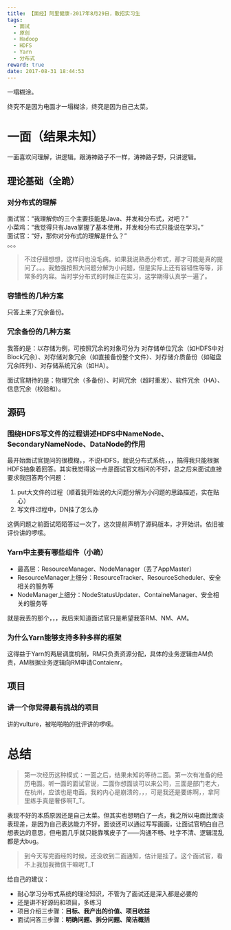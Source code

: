 ```yaml
---
title: 【面经】阿里健康-2017年8月29日，散招实习生
tags:
  - 面试
  - 原创
  - Hadoop
  - HDFS
  - Yarn
  - 分布式
reward: true
date: 2017-08-31 18:44:53
---
```


一塌糊涂。

终究不是因为电面才一塌糊涂，终究是因为自己太菜。

<!--more-->

# 一面（结果未知）

一面喜欢问理解，讲逻辑。跟涛神路子不一样，涛神路子野，只讲逻辑。

## 理论基础（全跪）

### 对分布式的理解

面试官：“我理解你的三个主要技能是Java、并发和分布式，对吧？”  
小菜鸡：“我觉得只有Java掌握了基本使用，并发和分布式只能说在学习。”  
面试官：“好，那你对分布式的理解是什么？”  
。。。

>不过仔细想想，这样问也没毛病。如果我说熟悉分布式，那才可能是真的提问了。。。我勉强按照大问题分解为小问题，但是实际上还有容错性等等，非常多的内容。当时学分布式的时候正在实习，这学期得认真学一遍了。

### 容错性的几种方案

只答上来了冗余备份。

### 冗余备份的几种方案

我答的是：以存储为例，可按照冗余的对象可分为 对存储单位冗余（如HDFS中对Block冗余）、对存储对象冗余（如直接备份整个文件）、对存储介质备份（如磁盘冗余阵列）、对存储系统冗余（如HA）。

面试官期待的是：物理冗余（多备份）、时间冗余（超时重发）、软件冗余（HA）、信息冗余（校验和）。

## 源码

### 围绕HDFS写文件的过程讲述HDFS中NameNode、SecondaryNameNode、DataNode的作用

最开始面试官提问的很模糊，，不说HDFS，就说分布式系统，，，搞得我只能根据HDFS抽象着回答。其实我觉得这一点是面试官文档问的不好，总之后来面试直接要求我回答两个问题：

1. put大文件的过程（顺着我开始说的大问题分解为小问题的思路描述，实在贴心）
2. 写文件过程中，DN挂了怎么办

这俩问题之前面试陌陌答过一次了，这次提前声明了源码版本，才开始讲。依旧被评价讲的啰嗦。

### Yarn中主要有哪些组件（小跪）

* 最高层：ResourceManager、NodeManager（丢了AppMaster）
* ResourceManager上细分：ResourceTracker、ResourceScheduler、安全相关的服务等
* NodeManager上细分：NodeStatusUpdater、ContaineManager、安全相关的服务等

就是我丢的那个，，，我后来知道面试官只是希望我答RM、NM、AM。

### 为什么Yarn能够支持多种多样的框架

这得益于Yarn的两层调度机制，RM只负责资源分配，具体的业务逻辑由AM负责，AM根据业务逻辑向RM申请Contaienr。

## 项目

### 讲一个你觉得最有挑战的项目

讲的vulture，被啪啪啪的批评讲的啰嗦。

# 总结

>第一次经历这种模式：一面之后，结果未知的等待二面。第一次有准备的经历电面。听一面的面试官说，二面你想面谈可以来公司，三面是部门老大，在杭州，应该也是电面。我的内心是崩溃的，，，可是我还是要练啊，，拿阿里练手真是奢侈啊T_T。

表现不好的本质原因还是自己太菜。但其实也想明白了一点，我之所以电面比面谈表现差，是因为自己表达能力不好，面谈还可以通过写写画画，让面试官明白自己想表达的意思，但电面几乎就只能靠嘴皮子了——沟通不畅、吐字不清、逻辑混乱都是大bug。

>到今天写完面经的时候，还没收到二面通知，估计是挂了。这个面试官，看不上我加我微信干嘛呢T_T

给自己的建议：

* 耐心学习分布式系统的理论知识，不管为了面试还是深入都是必要的
* 还是讲不好源码和项目，多练习
* 项目介绍三步骤：**目标、我产出的价值、项目收益**
* 面试问答三步骤：**明确问题、拆分问题、简洁概括**
